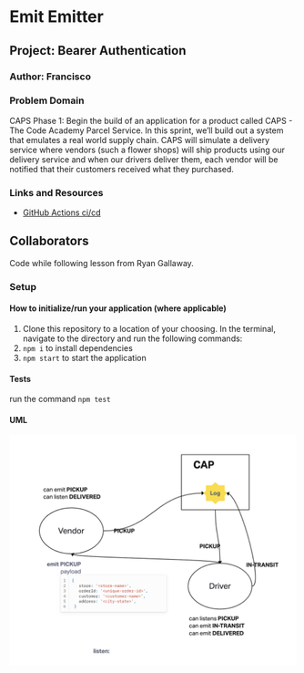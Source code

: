 # Emit Emitter

## Project: Bearer Authentication

### Author: Francisco

### Problem Domain

CAPS Phase 1: Begin the build of an application for a product called CAPS - The Code Academy Parcel Service. In this sprint, we’ll build out a system that emulates a real world supply chain. CAPS will simulate a delivery service where vendors (such a flower shops) will ship products using our delivery service and when our drivers deliver them, each vendor will be notified that their customers received what they purchased.

### Links and Resources

- [GitHub Actions ci/cd](https://github.com/c0d3cisco/Event-Driven-App/actions)

## Collaborators

Code while following lesson from Ryan Gallaway.

### Setup

#### How to initialize/run your application (where applicable)

1. Clone this repository to a location of your choosing. In the terminal, navigate to the directory and run the following commands:
2. `npm i` to install dependencies
3. `npm start` to start the application

#### Tests

run the command `npm test`

#### UML

![UML image](./assets/lab11UML.png)
